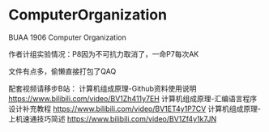 # ComputerOrganization
BUAA 1906 Computer Organization

作者计组实验情况：P8因为不可抗力取消了，一命P7每次AK

文件有点多，偷懒直接打包了QAQ

配套视频请移步B站：
计算机组成原理-Github资料使用说明
https://www.bilibili.com/video/BV1Zh411y7EH
计算机组成原理-汇编语言程序设计补充教程
https://www.bilibili.com/video/BV1ET4y1P7CV
计算机组成原理-上机速通技巧简述
https://www.bilibili.com/video/BV1Zf4y1k7JN
